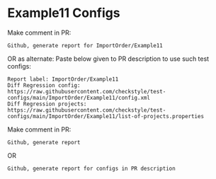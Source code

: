 # Example11 Configs
Make comment in PR:
```
Github, generate report for ImportOrder/Example11
```
OR as alternate:
Paste below given to PR description to use such test configs:
```
Report label: ImportOrder/Example11
Diff Regression config: https://raw.githubusercontent.com/checkstyle/test-configs/main/ImportOrder/Example11/config.xml
Diff Regression projects: https://raw.githubusercontent.com/checkstyle/test-configs/main/ImportOrder/Example11/list-of-projects.properties
```
Make comment in PR:
```
Github, generate report
```
OR
```
Github, generate report for configs in PR description
```
